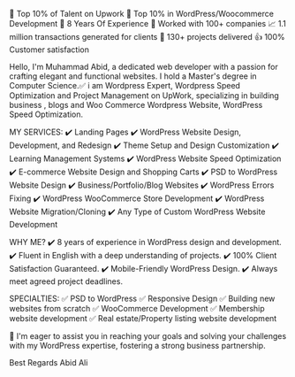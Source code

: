 🥇 Top 10% of Talent on Upwork
🥈 Top 10% in WordPress/Woocommerce Development
💼 8 Years Of Experience
🏢 Worked with 100+ companies
📈 1.1 million transactions generated for clients
🌟 130+ projects delivered
👍 100% Customer satisfaction

Hello, I'm Muhammad Abid, a dedicated web developer with a passion for crafting elegant and functional websites. I hold a Master's degree in Computer Science.✅ i am Wordpress Expert, Wordpress Speed Optimization and Project Management on UpWork, specializing in building business , blogs and Woo Commerce Wordpress Website, WordPress Speed Optimization.

MY SERVICES:
✔️ Landing Pages
✔️ WordPress Website Design, Development, and Redesign
✔️ Theme Setup and Design Customization
✔️ Learning Management Systems
✔️ WordPress Website Speed Optimization
✔️ E-commerce Website Design and Shopping Carts
✔️ PSD to WordPress Website Design
✔️ Business/Portfolio/Blog Websites
✔️ WordPress Errors Fixing
✔️ WordPress WooCommerce Store Development
✔️ WordPress Website Migration/Cloning
✔️ Any Type of Custom WordPress Website Development

WHY ME?
✔️ 8 years of experience in WordPress design and development.
✔️ Fluent in English with a deep understanding of projects.
✔️ 100% Client Satisfaction Guaranteed.
✔️ Mobile-Friendly WordPress Design.
✔️ Always meet agreed project deadlines.

SPECIALTIES:
✅ PSD to WordPress
✅ Responsive Design
✅ Building new websites from scratch
✅ WooCommerce Development
✅ Membership website development
✅ Real estate/Property listing website development

📱 I'm eager to assist you in reaching your goals and solving your challenges with my WordPress expertise, fostering a strong business partnership.

Best Regards
Abid Ali

